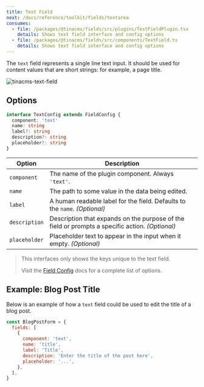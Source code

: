 ```yaml
---
title: Text Field
next: /docs/reference/toolkit/fields/textarea
consumes:
  - file: /packages/@tinacms/fields/src/plugins/TextFieldPlugin.tsx
    details: Shows text field interface and config options
  - file: /packages/@tinacms/fields/src/components/TextField.ts
    details: Shows text field interface and config options
---
```


The `text` field represents a single line text input. It should be used for content values that are short strings: for example, a page title.

![tinacms-text-field](/img/fields/text.png)

## Options

```typescript
interface TextConfig extends FieldConfig {
  component: 'text'
  name: string
  label?: string
  description?: string
  placeholder?: string
}
```

| Option        | Description                                                                                     |
| ------------- | ----------------------------------------------------------------------------------------------- |
| `component`   | The name of the plugin component. Always `'text'`.                                              |
| `name`        | The path to some value in the data being edited.                                                |
| `label`       | A human readable label for the field. Defaults to the `name`. _(Optional)_                      |
| `description` | Description that expands on the purpose of the field or prompts a specific action. _(Optional)_ |
| `placeholder` | Placeholder text to appear in the input when it empty. _(Optional)_                             |

> This interfaces only shows the keys unique to the text field.
>
> Visit the [Field Config](/docs/reference/toolkit/fields) docs for a complete list of options.

## Example: Blog Post Title

Below is an example of how a `text` field could be used to edit the title of a blog post.

```javascript
const BlogPostForm = {
  fields: [
    {
      component: 'text',
      name: 'title',
      label: 'Title',
      description: 'Enter the title of the post here',
      placeholder: '...',
    },
  ],
}
```
